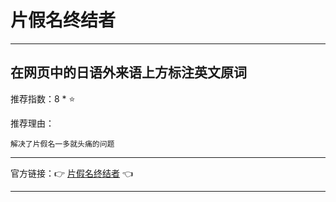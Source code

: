 # 片假名终结者

---

## 在网页中的日语外来语上方标注英文原词

推荐指数：8 * ⭐

推荐理由：

    解决了片假名一多就头痛的问题

---



官方链接：👉 [片假名终结者](
https://greasyfork.org/zh-CN/scripts/33268-katakana-terminator?continueFlag=84bdfdee2fd6d8c57b6b02ca177801b1
) 👈


---






























